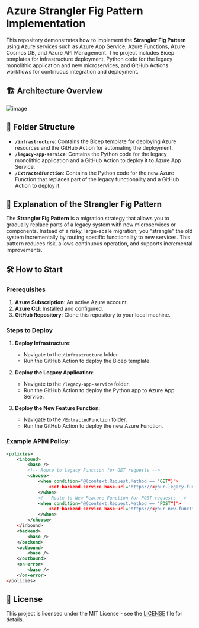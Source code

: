 # Azure Strangler Fig Pattern Implementation

This repository demonstrates how to implement the **Strangler Fig Pattern** using Azure services such as Azure App Service, Azure Functions, Azure Cosmos DB, and Azure API Management. The project includes Bicep templates for infrastructure deployment, Python code for the legacy monolithic application and new microservices, and GitHub Actions workflows for continuous integration and deployment.

## 🏗️ Architecture Overview

![image](https://github.com/user-attachments/assets/5bac1ba3-47fc-4ca0-a435-d6f1c42fa7ee)

## 📂 Folder Structure

- **`/infrastructure`**: Contains the Bicep template for deploying Azure resources and the GitHub Action for automating the deployment.
- **`/legacy-app-service`**: Contains the Python code for the legacy monolithic application and a GitHub Action to deploy it to Azure App Service.
- **`/ExtractedFunction`**: Contains the Python code for the new Azure Function that replaces part of the legacy functionality and a GitHub Action to deploy it.

## 📝 Explanation of the Strangler Fig Pattern

The **Strangler Fig Pattern** is a migration strategy that allows you to gradually replace parts of a legacy system with new microservices or components. Instead of a risky, large-scale migration, you "strangle" the old system incrementally by routing specific functionality to new services. This pattern reduces risk, allows continuous operation, and supports incremental improvements.

## 🛠️ How to Start

### Prerequisites

1. **Azure Subscription**: An active Azure account.
2. **Azure CLI**: Installed and configured.
3. **GitHub Repository**: Clone this repository to your local machine.

### Steps to Deploy

1. **Deploy Infrastructure**:
   - Navigate to the `/infrastructure` folder.
   - Run the GitHub Action to deploy the Bicep template.

2. **Deploy the Legacy Application**:
   - Navigate to the `/legacy-app-service` folder.
   - Run the GitHub Action to deploy the Python app to Azure App Service.

3. **Deploy the New Feature Function**:
   - Navigate to the `/ExtractedFunction` folder.
   - Run the GitHub Action to deploy the new Azure Function.

### Example APIM Policy:
``` xml
<policies>
    <inbound>
        <base />
        <!-- Route to Legacy Function for GET requests -->
        <choose>
            <when condition="@(context.Request.Method == "GET")">
                <set-backend-service base-url="https://<your-legacy-function-app-name>.azurewebsites.net/api/legacy-feature-function" />
            </when>
            <!-- Route to New Feature Function for POST requests -->
            <when condition="@(context.Request.Method == "POST")">
                <set-backend-service base-url="https://<your-new-function-app-name>.azurewebsites.net/api/new-feature-function" />
            </when>
        </choose>
    </inbound>
    <backend>
        <base />
    </backend>
    <outbound>
        <base />
    </outbound>
    <on-error>
        <base />
    </on-error>
</policies>
```
## 📄 License

This project is licensed under the MIT License - see the [LICENSE](LICENSE) file for details.
